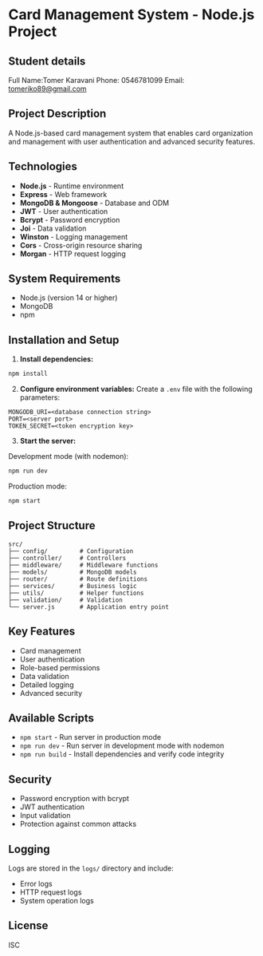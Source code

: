 # Card Management System - Node.js Project

## Student details

Full Name:Tomer Karavani
Phone: 0546781099
Email: tomeriko89@gmail.com

## Project Description

A Node.js-based card management system that enables card organization and management with user authentication and advanced security features.

## Technologies

- **Node.js** - Runtime environment
- **Express** - Web framework
- **MongoDB & Mongoose** - Database and ODM
- **JWT** - User authentication
- **Bcrypt** - Password encryption
- **Joi** - Data validation
- **Winston** - Logging management
- **Cors** - Cross-origin resource sharing
- **Morgan** - HTTP request logging

## System Requirements

- Node.js (version 14 or higher)
- MongoDB
- npm

## Installation and Setup

1. **Install dependencies:**

```bash
npm install
```

2. **Configure environment variables:**
   Create a `.env` file with the following parameters:

```env
MONGODB_URI=<database connection string>
PORT=<server port>
TOKEN_SECRET=<token encryption key>
```

3. **Start the server:**

Development mode (with nodemon):

```bash
npm run dev
```

Production mode:

```bash
npm start
```

## Project Structure

```
src/
├── config/         # Configuration
├── controller/     # Controllers
├── middleware/     # Middleware functions
├── models/         # MongoDB models
├── router/         # Route definitions
├── services/       # Business logic
├── utils/          # Helper functions
├── validation/     # Validation
└── server.js       # Application entry point
```

## Key Features

- Card management
- User authentication
- Role-based permissions
- Data validation
- Detailed logging
- Advanced security

## Available Scripts

- `npm start` - Run server in production mode
- `npm run dev` - Run server in development mode with nodemon
- `npm run build` - Install dependencies and verify code integrity

## Security

- Password encryption with bcrypt
- JWT authentication
- Input validation
- Protection against common attacks

## Logging

Logs are stored in the `logs/` directory and include:

- Error logs
- HTTP request logs
- System operation logs

## License

ISC
